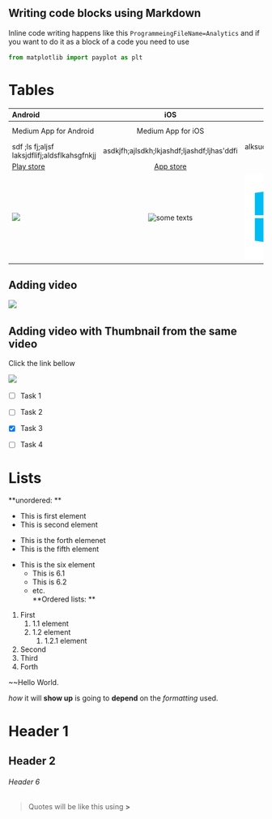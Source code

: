 ## Writing code blocks using Markdown
Inline code writing happens like this `ProgrammeingFileName=Analytics` and if you want to do it as a block of a code you need to use

``` python
from matplotlib import payplot as plt
```

# Tables 
Android | iOS | Windows
:------- | :---: | --------:
Medium App for Android | Medium App for iOS | **Medium App for Windows** 
sdf ;ls fj;aljsf laksjdflifj;aldsflkahsgfnkjj | asdkjfh;ajlsdkh;lkjashdf;ljashdf;ljhas'ddfi | alksudfhlkjasdhlkshadflkh aslkdfhd 
[Play store](https://play.google.com/store?&utm_source=na_Med&utm_medium=hasem&utm_content=Nov0520&utm_campaign=Evergreen&pcampaignid=MKT-EDR-na-us-1000189-Med-hasem-py-Evergreen-Nov0520-Text_Search_BKWS-id_100742_%7CEXA%7CONSEM_kwid_43700045371544919&gclid=Cj0KCQiA5aWOBhDMARIsAIXLlkeHtPRwAOlKJexDRcg0663SYNKyg6EcLhcbX8TvoHXb8l9uRhXIUdMaAs0nEALw_wcB&gclsrc=aw.ds) | [App store](https://www.apple.com/app-store/) | [just web](https://www.google.com/?client=safari)
![](https://image.similarpng.com/thumbnail/2020/11/Android-sign-icon-design-illustration-on-transparent-background-PNG.png) | ![](https://pic.onlinewebfonts.com/svg/img_204828.png "some texts") | ![](windows-icon-png-5802.png "any text can be added here")

## Adding video
[![](https://png.pngtree.com/png-clipart/20190520/original/pngtree-japan-ink-style-of-simple-elements-png-image_3772669.jpg)](https://www.youtube.com/watch?v=D48T0wNm96w)

## Adding video with Thumbnail from the same video
Click the link bellow 

[![](https://img.youtube.com/vi/watch?v=D48T0wNm96w/hqdefault.jpg)](https://www.youtube.com/watch?v=D48T0wNm96w)



* [ ] Task 1
+ [ ] Task 2
- [X] Task 3
- [ ] Task 4 


# Lists
**unordered: **
- This is first element
- This is second element
+ This is the forth elemenet 
+ This is the fifth element 
* This is the six element 
   - This is 6.1
   - This is 6.2
   - etc.  
**Ordered lists: **
1. First
   1. 1.1 element
   8. 1.2 element
      1. 1.2.1 element
3. Second
4. Third
6. Forth 

~~Hello World.

*how* it will **show up** is going to __depend__ on the _formatting_ used. 

# Header 1
## Header 2 
###### Header 6
> Quotes will be like this using **>** 

